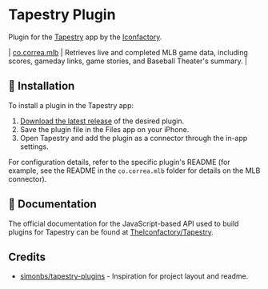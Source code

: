 # Tapestry Plugin

Plugin for the [Tapestry](https://usetapestry.com) app by the [Iconfactory](https://iconfactory.com).

| [co.correa.mlb](https://github.com/asc/tapestry-plugins/tree/main/co.correa.mlb) | Retrieves live and completed MLB game data, including scores, gameday links, game stories, and Baseball Theater's summary. |

## 🚀 Installation

To install a plugin in the Tapestry app:

1. [Download the latest release](https://github.com/simonbs/tapestry-plugins/releases/latest) of the desired plugin.
2. Save the plugin file in the Files app on your iPhone.
3. Open Tapestry and add the plugin as a connector through the in-app settings.

For configuration details, refer to the specific plugin's README (for example, see the README in the `co.correa.mlb` folder for details on the MLB connector).

## 📖 Documentation

The official documentation for the JavaScript-based API used to build plugins for Tapestry can be found at [TheIconfactory/Tapestry](https://github.com/theiconfactory/tapestry).

## Credits

- [simonbs/tapestry-plugins](https://github.com/simonbs/tapestry-plugins/) - Inspiration for project layout and readme.